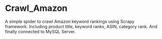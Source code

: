 # Crawl_Amazon
A simple spider to crawl Amazon keyword rankings using Scrapy framework.
Including product title, keyword ranks, ASIN, category rank.
And finally connected to MySQL Server.
